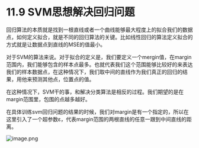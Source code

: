 # 11.9 SVM思想解决回归问题

回归算法的本质就是找到一根直线或者一个曲线能够最大程度上的拟合我们的数据点，如何定义拟合，就是不同的回归算法的关键。比如线性回归的算法定义拟合的方式就是让数据点到直线的MSE的值最小。

对于SVM的算法来说。对于拟合的定义是，我们要定义一个mergin值，在margin范围内，我们能够包含的样本点最多。也就代表我们这个范围能够比较好的来表达我们的样本数据点，在这种情况下，我们取中间的直线作为我们真正的回归的结果，用他来预测其他点，位置点的值。

在这种情况下，SVM干的事，和解决分类算法是相反的过程。我们期望的是在margin范围里，包围的点越多越好。

在具体训练svm回归问题的结果的时候，我们对margin是有一个指定的，所以在这里引入了一个超参数ɛ，代表margin范围的两根直线的任意一跟到中间直线的距离。

![image.png](https://upload-images.jianshu.io/upload_images/7220971-4d5df56627e8cd17.png?imageMogr2/auto-orient/strip%7CimageView2/2/w/1240)
